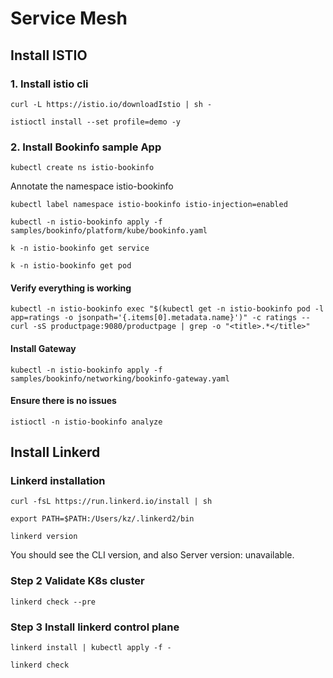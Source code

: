 # Service Mesh

## Install ISTIO
### 1. Install istio cli
```
curl -L https://istio.io/downloadIstio | sh -
```

```
istioctl install --set profile=demo -y
```

### 2. Install Bookinfo sample App
```
kubectl create ns istio-bookinfo
```
Annotate the namespace istio-bookinfo
```
kubectl label namespace istio-bookinfo istio-injection=enabled
```
```
kubectl -n istio-bookinfo apply -f samples/bookinfo/platform/kube/bookinfo.yaml
```

```
k -n istio-bookinfo get service
```
```
k -n istio-bookinfo get pod
```
#### Verify everything is working
```
kubectl -n istio-bookinfo exec "$(kubectl get -n istio-bookinfo pod -l app=ratings -o jsonpath='{.items[0].metadata.name}')" -c ratings -- curl -sS productpage:9080/productpage | grep -o "<title>.*</title>"
```
#### Install Gateway
```
kubectl -n istio-bookinfo apply -f samples/bookinfo/networking/bookinfo-gateway.yaml
```
#### Ensure there is no issues
```
istioctl -n istio-bookinfo analyze
```


## Install Linkerd

### Linkerd installation
```
curl -fsL https://run.linkerd.io/install | sh
```
```
export PATH=$PATH:/Users/kz/.linkerd2/bin
```
```
linkerd version
```
You should see the CLI version, and also Server version: unavailable. 

### Step 2 Validate K8s cluster
```
linkerd check --pre
```
### Step 3 Install linkerd control plane

```
linkerd install | kubectl apply -f -
```
```
linkerd check
```
 

